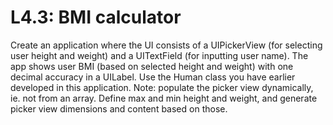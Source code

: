 # L4.3: BMI calculator
Create an application where the UI consists of a
UIPickerView (for selecting user height and weight) and
a UITextField (for inputting user name). The app shows
user BMI (based on selected height and weight) with one
decimal accuracy in a UILabel. 
Use the Human class you have earlier developed in
this application. 
Note: populate the picker view dynamically, ie. not from
an array. Define max and min height and weight, and
generate picker view dimensions and content based on
those.
